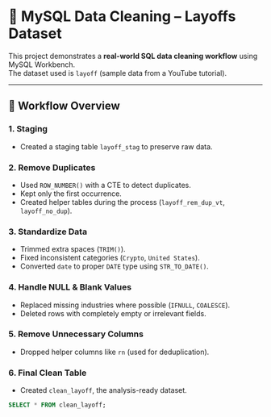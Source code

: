 # 🧹 MySQL Data Cleaning – Layoffs Dataset

This project demonstrates a **real-world SQL data cleaning workflow** using MySQL Workbench.  
The dataset used is `layoff` (sample data from a YouTube tutorial).  

---

## 📂 Workflow Overview

### 1. Staging
- Created a staging table `layoff_stag` to preserve raw data.

### 2. Remove Duplicates
- Used `ROW_NUMBER()` with a CTE to detect duplicates.
- Kept only the first occurrence.
- Created helper tables during the process (`layoff_rem_dup_vt`, `layoff_no_dup`).

### 3. Standardize Data
- Trimmed extra spaces (`TRIM()`).
- Fixed inconsistent categories (`Crypto`, `United States`).
- Converted `date` to proper `DATE` type using `STR_TO_DATE()`.

### 4. Handle NULL & Blank Values
- Replaced missing industries where possible (`IFNULL`, `COALESCE`).
- Deleted rows with completely empty or irrelevant fields.

### 5. Remove Unnecessary Columns
- Dropped helper columns like `rn` (used for deduplication).

### 6. Final Clean Table
- Created `clean_layoff`, the analysis-ready dataset.

```sql
SELECT * FROM clean_layoff;

